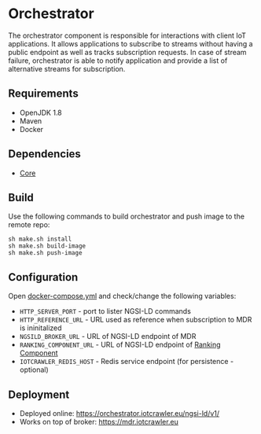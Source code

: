 # Orchestrator

The orchestrator component is responsible for interactions with client IoT applications. It allows applications to subscribe to streams without having a public endpoint as well as tracks subscription requests. In case of stream failure, orchestrator is able to notify application and provide a list of alternative streams for subscription. 

## Requirements

* OpenJDK 1.8
* Maven
* Docker

## Dependencies

* [Core](../com.agtinternational.iotcrawler.core)

## Build

Use the following commands to build orchestrator and push image to the remote repo: 

```
sh make.sh install
sh make.sh build-image
sh make.sh push-image
```


## Configuration

Open [docker-compose.yml](com.agtinternational.iotcrawler.orchestrator/docker-compose.yml) and check/change the following variables:
* `HTTP_SERVER_PORT` - port to lister NGSI-LD commands
* `HTTP_REFERENCE_URL` - URL used as reference when subscription to MDR is ininitalized 
* `NGSILD_BROKER_URL` - URL of NGSI-LD endpoint of MDR
* `RANKING_COMPONENT_URL` - URL of NGSI-LD endpoint of [Ranking Component](https://github.com/IoTCrawler/Ranking)
* `IOTCRAWLER_REDIS_HOST` - Redis service endpoint (for persistence - optional)

## Deployment   
* Deployed online: https://orchestrator.iotcrawler.eu/ngsi-ld/v1/
* Works on top of broker: https://mdr.iotcrawler.eu
